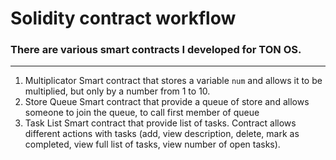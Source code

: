 # Solidity contract workflow
### There are various smart contracts I developed for TON OS.

---
1. Multiplicator
Smart contract that stores a variable `num` and allows it to be multiplied, but only by a number from 1 to 10.
2. Store Queue
Smart contract that provide a queue of store and allows someone to join the queue, to call first member of queue
3. Task List
Smart contract that provide list of tasks. Contract allows different actions with tasks (add, view description, delete, mark as completed, view full list of tasks, view number of open tasks).
